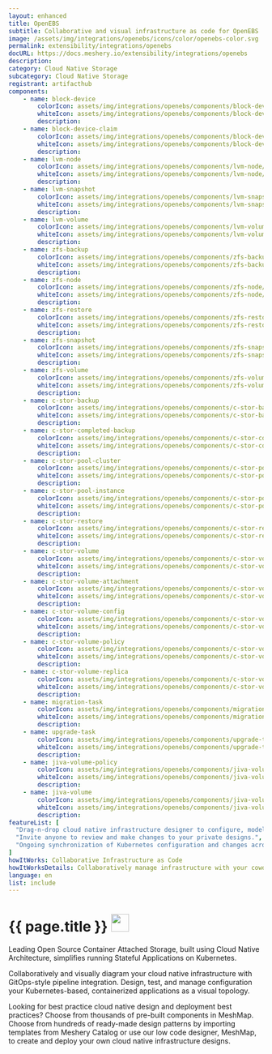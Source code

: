 ```yaml
---
layout: enhanced
title: OpenEBS
subtitle: Collaborative and visual infrastructure as code for OpenEBS
image: /assets/img/integrations/openebs/icons/color/openebs-color.svg
permalink: extensibility/integrations/openebs
docURL: https://docs.meshery.io/extensibility/integrations/openebs
description: 
category: Cloud Native Storage
subcategory: Cloud Native Storage
registrant: artifacthub
components: 
	- name: block-device
		colorIcon: assets/img/integrations/openebs/components/block-device/icons/color/block-device-color.svg
		whiteIcon: assets/img/integrations/openebs/components/block-device/icons/white/block-device-white.svg
		description: 
	- name: block-device-claim
		colorIcon: assets/img/integrations/openebs/components/block-device-claim/icons/color/block-device-claim-color.svg
		whiteIcon: assets/img/integrations/openebs/components/block-device-claim/icons/white/block-device-claim-white.svg
		description: 
	- name: lvm-node
		colorIcon: assets/img/integrations/openebs/components/lvm-node/icons/color/lvm-node-color.svg
		whiteIcon: assets/img/integrations/openebs/components/lvm-node/icons/white/lvm-node-white.svg
		description: 
	- name: lvm-snapshot
		colorIcon: assets/img/integrations/openebs/components/lvm-snapshot/icons/color/lvm-snapshot-color.svg
		whiteIcon: assets/img/integrations/openebs/components/lvm-snapshot/icons/white/lvm-snapshot-white.svg
		description: 
	- name: lvm-volume
		colorIcon: assets/img/integrations/openebs/components/lvm-volume/icons/color/lvm-volume-color.svg
		whiteIcon: assets/img/integrations/openebs/components/lvm-volume/icons/white/lvm-volume-white.svg
		description: 
	- name: zfs-backup
		colorIcon: assets/img/integrations/openebs/components/zfs-backup/icons/color/zfs-backup-color.svg
		whiteIcon: assets/img/integrations/openebs/components/zfs-backup/icons/white/zfs-backup-white.svg
		description: 
	- name: zfs-node
		colorIcon: assets/img/integrations/openebs/components/zfs-node/icons/color/zfs-node-color.svg
		whiteIcon: assets/img/integrations/openebs/components/zfs-node/icons/white/zfs-node-white.svg
		description: 
	- name: zfs-restore
		colorIcon: assets/img/integrations/openebs/components/zfs-restore/icons/color/zfs-restore-color.svg
		whiteIcon: assets/img/integrations/openebs/components/zfs-restore/icons/white/zfs-restore-white.svg
		description: 
	- name: zfs-snapshot
		colorIcon: assets/img/integrations/openebs/components/zfs-snapshot/icons/color/zfs-snapshot-color.svg
		whiteIcon: assets/img/integrations/openebs/components/zfs-snapshot/icons/white/zfs-snapshot-white.svg
		description: 
	- name: zfs-volume
		colorIcon: assets/img/integrations/openebs/components/zfs-volume/icons/color/zfs-volume-color.svg
		whiteIcon: assets/img/integrations/openebs/components/zfs-volume/icons/white/zfs-volume-white.svg
		description: 
	- name: c-stor-backup
		colorIcon: assets/img/integrations/openebs/components/c-stor-backup/icons/color/c-stor-backup-color.svg
		whiteIcon: assets/img/integrations/openebs/components/c-stor-backup/icons/white/c-stor-backup-white.svg
		description: 
	- name: c-stor-completed-backup
		colorIcon: assets/img/integrations/openebs/components/c-stor-completed-backup/icons/color/c-stor-completed-backup-color.svg
		whiteIcon: assets/img/integrations/openebs/components/c-stor-completed-backup/icons/white/c-stor-completed-backup-white.svg
		description: 
	- name: c-stor-pool-cluster
		colorIcon: assets/img/integrations/openebs/components/c-stor-pool-cluster/icons/color/c-stor-pool-cluster-color.svg
		whiteIcon: assets/img/integrations/openebs/components/c-stor-pool-cluster/icons/white/c-stor-pool-cluster-white.svg
		description: 
	- name: c-stor-pool-instance
		colorIcon: assets/img/integrations/openebs/components/c-stor-pool-instance/icons/color/c-stor-pool-instance-color.svg
		whiteIcon: assets/img/integrations/openebs/components/c-stor-pool-instance/icons/white/c-stor-pool-instance-white.svg
		description: 
	- name: c-stor-restore
		colorIcon: assets/img/integrations/openebs/components/c-stor-restore/icons/color/c-stor-restore-color.svg
		whiteIcon: assets/img/integrations/openebs/components/c-stor-restore/icons/white/c-stor-restore-white.svg
		description: 
	- name: c-stor-volume
		colorIcon: assets/img/integrations/openebs/components/c-stor-volume/icons/color/c-stor-volume-color.svg
		whiteIcon: assets/img/integrations/openebs/components/c-stor-volume/icons/white/c-stor-volume-white.svg
		description: 
	- name: c-stor-volume-attachment
		colorIcon: assets/img/integrations/openebs/components/c-stor-volume-attachment/icons/color/c-stor-volume-attachment-color.svg
		whiteIcon: assets/img/integrations/openebs/components/c-stor-volume-attachment/icons/white/c-stor-volume-attachment-white.svg
		description: 
	- name: c-stor-volume-config
		colorIcon: assets/img/integrations/openebs/components/c-stor-volume-config/icons/color/c-stor-volume-config-color.svg
		whiteIcon: assets/img/integrations/openebs/components/c-stor-volume-config/icons/white/c-stor-volume-config-white.svg
		description: 
	- name: c-stor-volume-policy
		colorIcon: assets/img/integrations/openebs/components/c-stor-volume-policy/icons/color/c-stor-volume-policy-color.svg
		whiteIcon: assets/img/integrations/openebs/components/c-stor-volume-policy/icons/white/c-stor-volume-policy-white.svg
		description: 
	- name: c-stor-volume-replica
		colorIcon: assets/img/integrations/openebs/components/c-stor-volume-replica/icons/color/c-stor-volume-replica-color.svg
		whiteIcon: assets/img/integrations/openebs/components/c-stor-volume-replica/icons/white/c-stor-volume-replica-white.svg
		description: 
	- name: migration-task
		colorIcon: assets/img/integrations/openebs/components/migration-task/icons/color/migration-task-color.svg
		whiteIcon: assets/img/integrations/openebs/components/migration-task/icons/white/migration-task-white.svg
		description: 
	- name: upgrade-task
		colorIcon: assets/img/integrations/openebs/components/upgrade-task/icons/color/upgrade-task-color.svg
		whiteIcon: assets/img/integrations/openebs/components/upgrade-task/icons/white/upgrade-task-white.svg
		description: 
	- name: jiva-volume-policy
		colorIcon: assets/img/integrations/openebs/components/jiva-volume-policy/icons/color/jiva-volume-policy-color.svg
		whiteIcon: assets/img/integrations/openebs/components/jiva-volume-policy/icons/white/jiva-volume-policy-white.svg
		description: 
	- name: jiva-volume
		colorIcon: assets/img/integrations/openebs/components/jiva-volume/icons/color/jiva-volume-color.svg
		whiteIcon: assets/img/integrations/openebs/components/jiva-volume/icons/white/jiva-volume-white.svg
		description: 
featureList: [
  "Drag-n-drop cloud native infrastructure designer to configure, model, and deploy your workloads.",
  "Invite anyone to review and make changes to your private designs.",
  "Ongoing synchronization of Kubernetes configuration and changes across any number of clusters."
]
howItWorks: Collaborative Infrastructure as Code
howItWorksDetails: Collaboratively manage infrastructure with your coworkers synchronously sharing the same designs.
language: en
list: include
---
```

<h1>{{ page.title }} <img src="{{ page.image }}" style="width: 35px; height: 35px;" /></h1>

<p>
Leading Open Source Container Attached Storage, built using Cloud Native Architecture, simplifies running Stateful Applications on Kubernetes.
</p>
<p>
    Collaboratively and visually diagram your cloud native infrastructure with GitOps-style pipeline integration. Design, test, and manage configuration your Kubernetes-based, containerized applications as a visual topology.
</p>
<p>
    Looking for best practice cloud native design and deployment best practices? Choose from thousands of pre-built components in MeshMap. Choose from hundreds of ready-made design patterns by importing templates from Meshery Catalog or use our low code designer, MeshMap, to create and deploy your own cloud native infrastructure designs.
</p>
